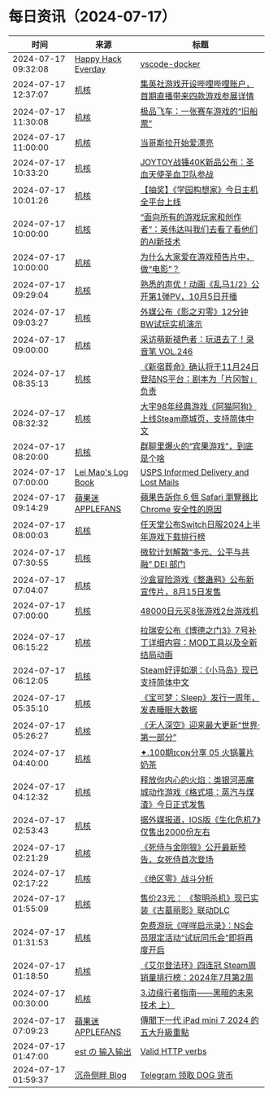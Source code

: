 ﻿# 每日资讯（2024-07-17）

|时间|来源|标题|
|---|---|---|
|2024-07-17 09:32:08|[Happy Hack Everday](https://blog.happyhack.io/atom.xml)|[vscode-docker](https://blog.happyhack.io/2024/07/17/vscode-docker/)|
|2024-07-17 12:37:07|[机核](https://www.gcores.com/rss)|[集英社游戏开设哔哩哔哩账户，首期直播带来四款游戏参展详情](https://www.gcores.com/articles/185146)|
|2024-07-17 11:30:08|[机核](https://www.gcores.com/rss)|[极品飞车：一张赛车游戏的“旧船票”](https://www.gcores.com/articles/185135)|
|2024-07-17 11:00:00|[机核](https://www.gcores.com/rss)|[当哥斯拉开始爱漂亮](https://www.gcores.com/videos/185119)|
|2024-07-17 10:33:20|[机核](https://www.gcores.com/rss)|[JOYTOY战锤40K新品公布：圣血天使圣血卫队参战](https://www.gcores.com/articles/185133)|
|2024-07-17 10:01:26|[机核](https://www.gcores.com/rss)|[【抽奖】《学园构想家》今日主机全平台上线](https://www.gcores.com/articles/185132)|
|2024-07-17 10:00:00|[机核](https://www.gcores.com/rss)|[“面向所有的游戏玩家和创作者”：英伟达叫我们去看了看他们的AI新技术](https://www.gcores.com/articles/185129)|
|2024-07-17 10:00:00|[机核](https://www.gcores.com/rss)|[为什么大家爱在游戏预告片中，做“电影”？](https://www.gcores.com/videos/185115)|
|2024-07-17 09:29:04|[机核](https://www.gcores.com/rss)|[熟悉的声优！动画《乱马1/2》公开第1弹PV，10月5日开播](https://www.gcores.com/articles/185131)|
|2024-07-17 09:03:27|[机核](https://www.gcores.com/rss)|[外媒公布《影之刃零》12分钟BW试玩实机演示](https://www.gcores.com/articles/185128)|
|2024-07-17 09:00:00|[机核](https://www.gcores.com/rss)|[采访萌新褪色者：玩进去了！录音笔 VOL.246](https://www.gcores.com/radios/185126)|
|2024-07-17 08:35:13|[机核](https://www.gcores.com/rss)|[《新宿葬命》确认将于11月24日登陆NS平台：剧本为「片冈智」负责](https://www.gcores.com/articles/185127)|
|2024-07-17 08:32:32|[机核](https://www.gcores.com/rss)|[大宇98年经典游戏《阿猫阿狗》上线Steam商城页，支持简体中文](https://www.gcores.com/articles/185124)|
|2024-07-17 08:20:00|[机核](https://www.gcores.com/rss)|[群聊里爆火的“宾果游戏”，到底是个啥](https://www.gcores.com/articles/184908)|
|2024-07-17 07:00:00|[Lei Mao's Log Book](https://leimao.github.io/atom.xml)|[USPS Informed Delivery and Lost Mails](https://leimao.github.io/blog/USPS-Informed-Delivery-Lost-Mails/)|
|2024-07-17 09:14:29|[蘋果迷 APPLEFANS](https://applefans.today/feed/)|[蘋果告訴你 6 個 Safari 瀏覽器比 Chrome 安全性的原因](https://applefans.today/2024-07-apple-safari-privacy-features-better-chrome/)|
|2024-07-17 08:00:03|[机核](https://www.gcores.com/rss)|[任天堂公布Switch日服2024上半年游戏下载排行榜](https://www.gcores.com/articles/185120)|
|2024-07-17 07:30:55|[机核](https://www.gcores.com/rss)|[微软计划解散“多元、公平与共融” DEI 部门](https://www.gcores.com/articles/185117)|
|2024-07-17 07:04:07|[机核](https://www.gcores.com/rss)|[沙盒冒险游戏《整蛊鸦》公布新宣传片，8月15日发售](https://www.gcores.com/articles/185114)|
|2024-07-17 07:00:00|[机核](https://www.gcores.com/rss)|[48000日元买8张游戏2台游戏机](https://www.gcores.com/videos/185097)|
|2024-07-17 06:15:22|[机核](https://www.gcores.com/rss)|[拉瑞安公布《博德之门3》7号补丁详细内容：MOD工具以及全新结局动画](https://www.gcores.com/articles/185104)|
|2024-07-17 06:12:05|[机核](https://www.gcores.com/rss)|[Steam好评如潮：《小马岛》现已支持简体中文](https://www.gcores.com/articles/185106)|
|2024-07-17 05:35:10|[机核](https://www.gcores.com/rss)|[《宝可梦：Sleep》发行一周年，发表睡眠大数据](https://www.gcores.com/articles/185101)|
|2024-07-17 05:26:27|[机核](https://www.gcores.com/rss)|[《无人深空》迎来最大更新“世界·第一部分”](https://www.gcores.com/articles/185100)|
|2024-07-17 04:40:00|[机核](https://www.gcores.com/rss)|[✦.100期ɪᴄᴏɴ分享 05 火锅薯片奶茶](https://www.gcores.com/articles/185091)|
|2024-07-17 04:12:32|[机核](https://www.gcores.com/rss)|[释放你内心的火焰：类银河恶魔城动作游戏《格式塔：蒸汽与煤渣》今日正式发售](https://www.gcores.com/articles/185098)|
|2024-07-17 02:53:43|[机核](https://www.gcores.com/rss)|[据外媒报道，IOS版《生化危机7》仅售出2000份左右](https://www.gcores.com/articles/185094)|
|2024-07-17 02:21:29|[机核](https://www.gcores.com/rss)|[《死侍与金刚狼》公开最新预告，女死侍首次登场](https://www.gcores.com/articles/185087)|
|2024-07-17 02:17:22|[机核](https://www.gcores.com/rss)|[《绝区零》战斗分析](https://www.gcores.com/articles/185088)|
|2024-07-17 01:55:09|[机核](https://www.gcores.com/rss)|[售价23元： 《黎明杀机》现已实装《古墓丽影》联动DLC](https://www.gcores.com/articles/185085)|
|2024-07-17 01:31:53|[机核](https://www.gcores.com/rss)|[免费游玩《咩咩启示录》：NS会员限定活动“试玩同乐会”即将再度开启](https://www.gcores.com/articles/185083)|
|2024-07-17 01:18:50|[机核](https://www.gcores.com/rss)|[《艾尔登法环》四连冠 Steam周销量排行榜：2024年7月第2周](https://www.gcores.com/articles/185082)|
|2024-07-17 00:30:00|[机核](https://www.gcores.com/rss)|[3.边缘行者指南——黑暗的未来技术 上）](https://www.gcores.com/articles/185074)|
|2024-07-17 07:09:23|[蘋果迷 APPLEFANS](https://applefans.today/feed/)|[傳聞下一代 iPad mini 7 2024 的五大升級重點](https://applefans.today/2024-07-ipad-mini-7-features-rumors/)|
|2024-07-17 01:47:00|[est の 输入输出](https://blog.est.im/rss)|[Valid HTTP verbs](https://blog.est.im/2024/stdout-14)|
|2024-07-17 01:59:37|[沉舟侧畔 Blog](https://springwood.me/feed/)|[Telegram 领取 DOG 货币](https://springwood.me/telegram-get-dogs/)|
